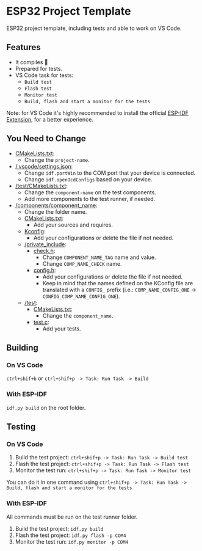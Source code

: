 # ESP32 Project Template

ESP32 project template, including tests and able to work on VS Code.  

## Features

* It compiles 🚀
* Prepared for tests.
* VS Code task for tests:
  * `Build test`
  * `Flash test`
  * `Monitor test`
  * `Build, flash and start a monitor for the tests`

Note: for VS Code it's highly recommended to install the official [ESP-IDF Extension](https://marketplace.visualstudio.com/items?itemName=espressif.esp-idf-extension), for a better experience.

## You Need to Change

* [CMakeLists.txt](/CMakeLists.txt):
  * Change the `project-name`.
* [/.vscode/settings.json](/.vscode/settings.json):
  * Change `idf.portWin` to the COM port that your device is connected.
  * Change `idf.openOcdConfigs` based on your device.
* [/test/CMakeLists.txt](/test/CMakeLists.txt):
  * Change the `component-name` on the test components.
  * Add more components to the test runner, if needed.
* [/components/component_name](/components/component_name/):
  * Change the folder name.
  * [CMakeLists.txt](/components/component_name/CMakeLists.txt):
    * Add your sources and requires.
  * [Kconfig](/components/component_name/Kconfig):
    * Add your configurations or delete the file if not needed.
  * [/private_include](/components/component_name/private_include/):
    * [check.h](/components/component_name/private_include/check.h):
      * Change `COMPONENT_NAME_TAG` name and value.
      * Change `COMP_NAME_CHECK` name.
    * [config.h](/components/component_name/private_include/config.h):
      * Add your configurations or delete the file if not needed.
      * Keep in mind that the names defined on the KConfig file are translated with a `CONFIG_` prefix (i.e.: `COMP_NAME_CONFIG_ONE` -> `CONFIG_COMP_NAME_CONFIG_ONE`).
  * [/test](/components/component_name/test/):
    * [CMakeLists.txt](/components/component_name/test/CMakeLists.txt):
      * Change the `component_name`.
    * [test.c](/components/component_name/test/test.c):
      * Add your tests.

## Building

### On VS Code

```ctrl+shif+b``` or ```ctrl+shif+p -> Task: Run Task -> Build```

### With ESP-IDF

```idf.py build``` on the root folder.

## Testing

### On VS Code

1. Build the test project: `ctrl+shif+p -> Task: Run Task -> Build test`
2. Flash the test project: `ctrl+shif+p -> Task: Run Task -> Flash test`
3. Monitor the test run: `ctrl+shif+p -> Task: Run Task -> Monitor test`

You can do it in one command using `ctrl+shif+p -> Task: Run Task -> Build, flash and start a monitor for the tests`

### With ESP-IDF

All commands must be run on the test runner folder.

1. Build the test project: `idf.py build`
2. Flash the test project: `idf.py flash -p COM4`
3. Monitor the test run: `idf.py monitor -p COM4`

